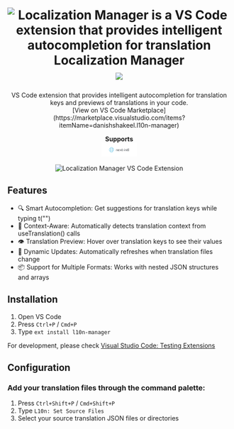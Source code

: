 <h1 align="center">
<img src="https://danishshakeel.me/wp-content/uploads/2024/12/512x512.png" alt="Localization Manager is a VS Code extension that provides intelligent autocompletion for translation" height="64" width="64">
<br>
Localization Manager
<br>
<img src="https://github.com/danish17/localization-manager-vscode/actions/workflows/ci.yml/badge.svg?branch=main">
</h1>

<p align="center">
VS Code extension that provides intelligent autocompletion for translation keys and previews of translations in your code.
<br>
[View on VS Code Marketplace](https://marketplace.visualstudio.com/items?itemName=danishshakeel.l10n-manager)
</p> 

<p align="center">
<strong>Supports</strong>
<br>
<img src="https://github.com/amannn/next-intl/raw/main/media/logo.png" height="32">
</p>

<p align="center">
<img src="https://github.com/user-attachments/assets/d1040fe8-5ed6-43bc-84e5-a506593f6135" alt="Localization Manager VS Code Extension" />
</p>

## Features
- 🔍 Smart Autocompletion: Get suggestions for translation keys while typing t("")
- 🧠 Context-Aware: Automatically detects translation context from useTranslation() calls
- 👁️ Translation Preview: Hover over translation keys to see their values
- 🔄 Dynamic Updates: Automatically refreshes when translation files change
- 📦 Support for Multiple Formats: Works with nested JSON structures and arrays

## Installation

1. Open VS Code
2. Press `Ctrl+P` / `Cmd+P`
3. Type `ext install l10n-manager`

For development, please check [Visual Studio Code: Testing Extensions](https://code.visualstudio.com/api/working-with-extensions/testing-extension)

## Configuration
### Add your translation files through the command palette:

1. Press `Ctrl+Shift+P` / `Cmd+Shift+P`
2. Type `L10n: Set Source Files`
3. Select your source translation JSON files or directories

